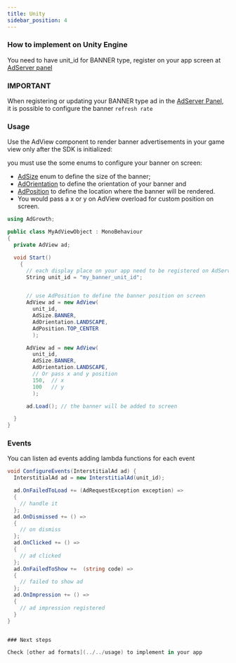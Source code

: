 ```yaml
---
title: Unity
sidebar_position: 4
---
```


### How to implement on Unity Engine

You need to have unit_id for BANNER type, register on your app screen at [AdServer panel](https://adserver.adgrowth.com/mfe-apps/apps)

### IMPORTANT

When registering or updating your BANNER type ad in the [AdServer Panel](https://adserver.adgrowth.com/mfe-apps/apps), it is possible to configure the banner `refresh rate`

### Usage

Use the AdView component to render banner advertisements in your game view only after the SDK is initialized:

you must use the some enums to configure your banner on screen:

- [AdSize](../../api/unity/enums/ad_size.md) enum to define the size of the banner;
- [AdOrientation](../../api/unity/enums/ad_orientation.md) to define the orientation of your banner and
- [AdPosition](../../api/unity/enums/ad_position.md) to define the location where the banner will be rendered.
- You would pass a x or y on AdView overload for custom position on screen.

```csharp
using AdGrowth;

public class MyAdViewObject : MonoBehaviour
{
  private AdView ad;

  void Start()
    {
      // each display place on your app need to be registered on AdServer Panel.
      String unit_id = "my_banner_unit_id";


      // use AdPosition to define the banner position on screen
      AdView ad = new AdView(
        unit_id,
        AdSize.BANNER,
        AdOrientation.LANDSCAPE,
        AdPosition.TOP_CENTER
        );

      AdView ad = new AdView(
        unit_id,
        AdSize.BANNER,
        AdOrientation.LANDSCAPE,
        // Or pass x and y position
        150,  // x
        100   // y
        );

      ad.Load(); // the banner will be added to screen

  }
}

```

### Events
You can listen ad events adding lambda functions for each event

```csharp
void ConfigureEvents(InterstitialAd ad) {
  InterstitialAd ad = new InterstitialAd(unit_id);

  ad.OnFailedToLoad += (AdRequestException exception) =>
  {
    // handle it
  };
  ad.OnDismissed += () =>
  {
    // on dismiss
  };
  ad.OnClicked += () =>
  {
    // ad clicked
  };
  ad.OnFailedToShow +=  (string code) =>
  {
    // failed to show ad
  };
  ad.OnImpression += () =>
  {
    // ad impression registered
  }
}


### Next steps

Check [other ad formats](../../usage) to implement in your app
```
